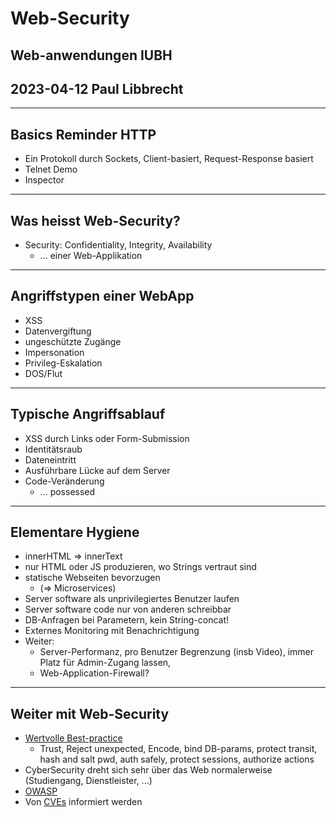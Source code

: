 # Web-Security

## Web-anwendungen IUBH
## 2023-04-12 Paul Libbrecht

--- 

## Basics Reminder HTTP

* Ein Protokoll durch Sockets, Client-basiert, Request-Response basiert
* Telnet Demo
* Inspector

---
## Was heisst Web-Security?
* Security:  Confidentiality, Integrity, Availability
	* ... einer Web-Applikation

--- 
## Angriffstypen einer WebApp
* XSS
* Datenvergiftung
* ungeschützte Zugänge
* Impersonation
* Privileg-Eskalation
* DOS/Flut

---
## Typische Angriffsablauf
* XSS durch Links oder Form-Submission
* Identitätsraub
* Dateneintritt
* Ausführbare Lücke auf dem Server
* Code-Veränderung
	* ... possessed
---
## Elementare Hygiene
* innerHTML => innerText
* nur HTML oder JS produzieren, wo Strings vertraut sind
* statische Webseiten bevorzugen
	* (=> Microservices)
* Server software als unprivilegiertes Benutzer laufen
* Server software code nur von anderen schreibbar
* DB-Anfragen bei Parametern, kein String-concat!
* Externes Monitoring mit Benachrichtigung
* Weiter:
	* Server-Performanz, pro Benutzer Begrenzung (insb Video), immer Platz für Admin-Zugang lassen,
	* Web-Application-Firewall?

---
## Weiter mit Web-Security

- [Wertvolle Best-practice](https://www.martinfowler.com/articles/web-security-basics.html)
	- Trust, Reject unexpected, Encode, bind DB-params, protect transit, hash and salt pwd, auth safely, protect sessions, authorize actions
- CyberSecurity dreht sich sehr über das Web normalerweise (Studiengang, Dienstleister, ...)
- [OWASP](https://owasp.org/)
- Von [CVEs](https://cve.mitre.org/cve/) informiert werden